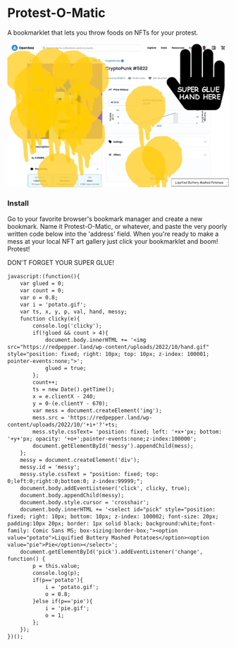 # Protest-O-Matic
A bookmarklet that lets you throw foods on NFTs for your protest.

![Screenshot](
https://raw.githubusercontent.com/redpepperdev/protest-o-matic/dd9499e7098a4a20b2a272adccf6c1624b184684/screenshot.jpg)

### Install
Go to your favorite browser's bookmark manager and create a new bookmark. Name it Protest-O-Matic, or whatever, and paste the very poorly written code below into the 'address' field. When you're ready to make a mess at your local NFT art gallery just click your bookmarklet and boom! Protest! 

DON'T FORGET YOUR SUPER GLUE!

```
javascript:(function(){
    var glued = 0;
    var count = 0;
    var o = 0.8;
    var i = 'potato.gif';
    var ts, x, y, p, val, hand, messy;
    function clicky(e){
        console.log('clicky');
        if(!glued && count > 4){
            document.body.innerHTML += '<img src="https://redpepper.land/wp-content/uploads/2022/10/hand.gif" style="position: fixed; right: 10px; top: 10px; z-index: 100001; pointer-events:none;">';
            glued = true;
        };
        count++;
        ts = new Date().getTime();
        x = e.clientX - 240;
        y = 0-(e.clientY - 670);
        var mess = document.createElement('img');
        mess.src = 'https://redpepper.land/wp-content/uploads/2022/10/'+i+'?'+ts;
        mess.style.cssText= 'position: fixed; left: '+x+'px; bottom: '+y+'px; opacity: '+o+';pointer-events:none;z-index:100000';
        document.getElementById('messy').appendChild(mess);
    };
    messy = document.createElement('div');
    messy.id = 'messy';
    messy.style.cssText = "position: fixed; top: 0;left:0;right:0;bottom:0; z-index:99999;";
    document.body.addEventListener('click', clicky, true);
    document.body.appendChild(messy);
    document.body.style.cursor = 'crosshair';
    document.body.innerHTML += '<select id="pick" style="position: fixed; right: 10px; bottom: 10px; z-index: 100002; font-size: 20px; padding:10px 20px; border: 1px solid black; background:white;font-family: Comic Sans MS; box-sizing:border-box;"><option value="potato">Liquified Buttery Mashed Potatoes</option><option value="pie">Pie</option></select>';
    document.getElementById('pick').addEventListener('change', function() {
        p = this.value;
        console.log(p);
        if(p=='potato'){
            i = 'potato.gif';
            o = 0.8;
        }else if(p=='pie'){
            i = 'pie.gif';
            o = 1;
        };
    });
})();
```
